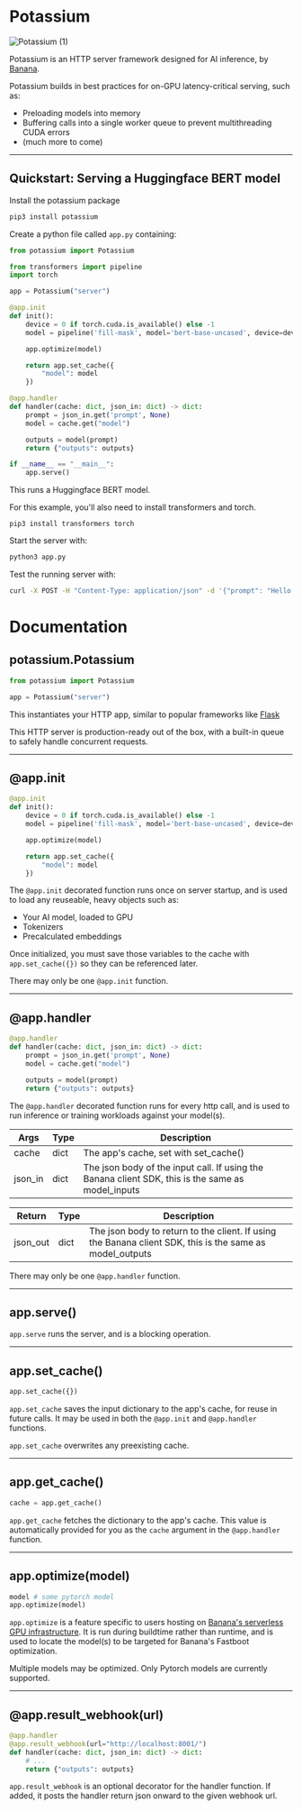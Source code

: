 # Potassium

![Potassium (1)](https://user-images.githubusercontent.com/44653944/222016748-ca2c6905-8fd5-4ee5-a68e-7aed48f23436.png)

Potassium is an HTTP server framework designed for AI inference, by [Banana](https://banana.dev).

Potassium builds in best practices for on-GPU latency-critical serving, such as:
- Preloading models into memory
- Buffering calls into a single worker queue to prevent multithreading CUDA errors
- (much more to come)

---

## Quickstart: Serving a Huggingface BERT model

Install the potassium package

```bash
pip3 install potassium
```

Create a python file called `app.py` containing:

```python
from potassium import Potassium

from transformers import pipeline
import torch

app = Potassium("server")

@app.init
def init():
    device = 0 if torch.cuda.is_available() else -1
    model = pipeline('fill-mask', model='bert-base-uncased', device=device)

    app.optimize(model)

    return app.set_cache({
        "model": model
    })

@app.handler
def handler(cache: dict, json_in: dict) -> dict:
    prompt = json_in.get('prompt', None)
    model = cache.get("model")

    outputs = model(prompt)
    return {"outputs": outputs}

if __name__ == "__main__":
    app.serve()
```

This runs a Huggingface BERT model.

For this example, you'll also need to install transformers and torch.

```
pip3 install transformers torch
```

Start the server with:

```bash
python3 app.py
```

Test the running server with:

```bash
curl -X POST -H "Content-Type: application/json" -d '{"prompt": "Hello I am a [MASK] model."}' http://localhost:8000
```

# Documentation

## potassium.Potassium

```python
from potassium import Potassium

app = Potassium("server")
```

This instantiates your HTTP app, similar to popular frameworks like [Flask](https://flask.palletsprojects.com/en/2.2.x/_)

This HTTP server is production-ready out of the box, with a built-in queue to safely handle concurrent requests.

---

## @app.init

```python
@app.init
def init():
    device = 0 if torch.cuda.is_available() else -1
    model = pipeline('fill-mask', model='bert-base-uncased', device=device)

    app.optimize(model)

    return app.set_cache({
        "model": model
    })
```

The `@app.init` decorated function runs once on server startup, and is used to load any reuseable, heavy objects such as:

- Your AI model, loaded to GPU
- Tokenizers
- Precalculated embeddings

Once initialized, you must save those variables to the cache with `app.set_cache({})` so they can be referenced later.

There may only be one `@app.init` function.

---

## @app.handler

```python
@app.handler
def handler(cache: dict, json_in: dict) -> dict:
    prompt = json_in.get('prompt', None)
    model = cache.get("model")

    outputs = model(prompt)
    return {"outputs": outputs}
```

The `@app.handler` decorated function runs for every http call, and is used to run inference or training workloads against your model(s).

| Args     | Type | Description                                                                                       |
| ------- | ---- | ------------------------------------------------------------------------------------------------- |
| cache   | dict | The app's cache, set with set_cache()                                                             |
| json_in | dict | The json body of the input call. If using the Banana client SDK, this is the same as model_inputs |

| Return | Type | Description                                                                                              |
| ---------- | ---- | -------------------------------------------------------------------------------------------------------- |
| json_out   | dict | The json body to return to the client. If using the Banana client SDK, this is the same as model_outputs |

There may only be one `@app.handler` function.

---

## app.serve()

`app.serve` runs the server, and is a blocking operation.

---

## app.set_cache()

```python
app.set_cache({})
```

`app.set_cache` saves the input dictionary to the app's cache, for reuse in future calls. It may be used in both the `@app.init` and `@app.handler` functions.

`app.set_cache` overwrites any preexisting cache.

---

## app.get_cache()

```python
cache = app.get_cache()
```

`app.get_cache` fetches the dictionary to the app's cache. This value is automatically provided for you as the `cache` argument in the `@app.handler` function.

---

## app.optimize(model)

```python
model # some pytorch model
app.optimize(model)
```

`app.optimize` is a feature specific to users hosting on [Banana's serverless GPU infrastructure](https://banana.dev). It is run during buildtime rather than runtime, and is used to locate the model(s) to be targeted for Banana's Fastboot optimization.

Multiple models may be optimized. Only Pytorch models are currently supported.

---

## @app.result_webhook(url)

```python
@app.handler
@app.result_webhook(url="http://localhost:8001/")
def handler(cache: dict, json_in: dict) -> dict:
    # ...
    return {"outputs": outputs}
```

`app.result_webhook` is an optional decorator for the handler function. If added, it posts the handler return json onward to the given webhook url.
